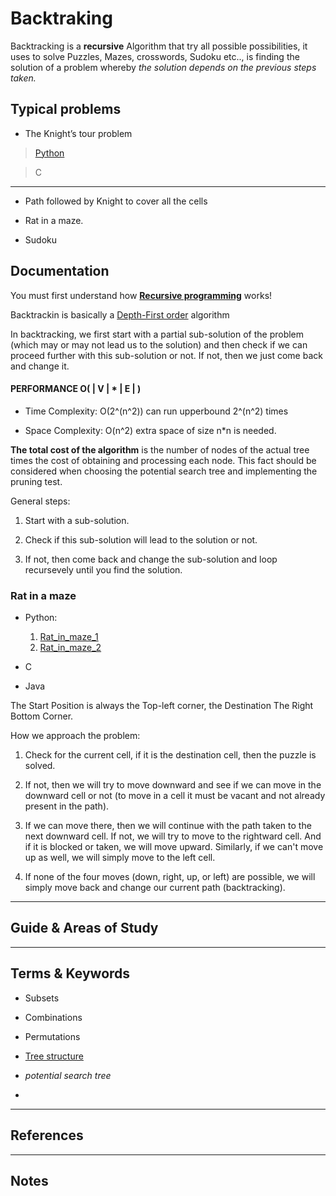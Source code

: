Backtraking
========

Backtracking is a **recursive** Algorithm that try all possible possibilities, it uses to solve Puzzles, Mazes, crosswords, Sudoku etc.., is finding the solution of a problem whereby *the solution depends on the previous steps taken.*

Typical problems
----------------

* The Knight’s tour problem

> [Python](https://github.com/Koubae/Algorithm-Complete-Guide/blob/master/Graph-Algorithms/Depth-First-Search/BackTracking/Python/n_queens_on_NxN_chessboard_1.py)

> C

--------------------------

* Path followed by Knight to cover all the cells

* Rat in a maze.

* Sudoku



Documentation
-------------

You must first understand how [**Recursive programming**](https://en.wikipedia.org/wiki/Recursion_(computer_science)) works!

Backtrackin is basically a [Depth-First order](https://en.wikipedia.org/wiki/Depth-first_search) algorithm

In backtracking, we first start with a partial sub-solution of the problem (which may or may not lead us to the solution) and then check if we can proceed further with this sub-solution or not. If not, then we just come back and change it.

#### PERFORMANCE  O( | V | * | E | ) 

* Time Complexity: O(2^(n^2)) can run upperbound 2^(n^2) times

* Space Complexity: O(n^2)  extra space of size n*n is needed.


**The total cost of the algorithm** is the number of nodes of the actual tree times the cost of obtaining and processing each node. This fact should be considered when choosing the potential search tree and implementing the pruning test. 

General steps:

1. Start with a sub-solution.

2. Check if this sub-solution will lead to the solution or not.

3. If not, then come back and change the sub-solution and loop recursevely until you find the solution.




### Rat in a maze

- Python:

    1. [Rat_in_maze_1](https://github.com/Koubae/Algorithm-Complete-Guide/blob/master/Graph-Algorithms/Depth-First-Search/BackTracking/Python/rat_in_maze.py)
    2. [Rat_in_maze_2](https://github.com/Koubae/Algorithm-Complete-Guide/blob/master/Graph-Algorithms/Depth-First-Search/BackTracking/Python/rat_in_maze2.py)
    
- C

- Java

The Start Position is always the Top-left corner, the Destination The Right Bottom Corner.



How we approach the problem:

1. Check for the current cell, if it is the destination cell, then the puzzle is solved.

2. If not, then we will try to move downward and see if we can move in the downward cell or not (to move in a cell it must be vacant and not already present in the path).

3. If we can move there, then we will continue with the path taken to the next downward cell.
If not, we will try to move to the rightward cell. And if it is blocked or taken, we will move upward.
Similarly, if we can't move up as well, we will simply move to the left cell.

4. If none of the four moves (down, right, up, or left) are possible, we will simply move back and change our current path (backtracking).

-----------------------------------------------------------------------------------------------------

Guide & Areas of Study
-----------------------



-----------------------------------------------------------------------------------------------------

Terms & Keywords
----------------

* Subsets

* Combinations

* Permutations

* [Tree structure](https://en.wikipedia.org/wiki/Tree_structure)

* *potential search tree*
* 
-----------------------------------------------------------------------------------------------------

References
----------



-----------------------------------------------------------------------------------------------------

Notes
-----